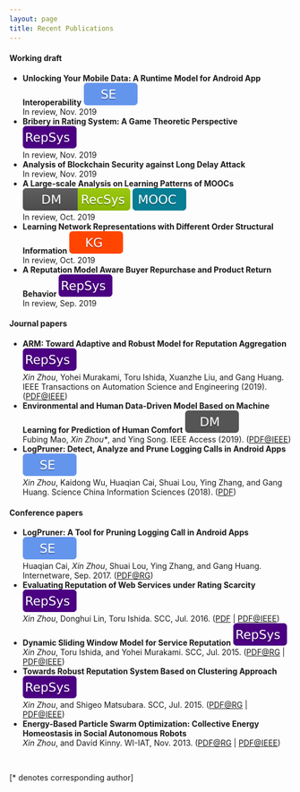```yaml
---
layout: page
title: Recent Publications
---
```

#### Working draft
- **Unlocking Your Mobile Data: A Runtime Model for Android App Interoperability** ![SE](https://raw.githubusercontent.com/xinzhou-ntu/xinzhou-ntu.github.io/master/labels/se.svg?sanitize=true)  
In review, Nov. 2019
- **Bribery in Rating System: A Game Theoretic Perspective** ![RepSys](https://raw.githubusercontent.com/xinzhou-ntu/xinzhou-ntu.github.io/master/labels/repsys.svg?sanitize=true)  
In review, Nov. 2019
- **Analysis of Blockchain Security against Long Delay Attack**  
In review, Nov. 2019
- **A Large-scale Analysis on Learning Patterns of MOOCs** ![DM|RecSys](https://raw.githubusercontent.com/xinzhou-ntu/xinzhou-ntu.github.io/master/labels/dmrecsys.svg?sanitize=true) ![MOOC](https://raw.githubusercontent.com/xinzhou-ntu/xinzhou-ntu.github.io/master/labels/mooc.svg?sanitize=true)  
In review, Oct. 2019
- **Learning Network Representations with Different Order Structural Information** ![KG](https://raw.githubusercontent.com/xinzhou-ntu/xinzhou-ntu.github.io/master/labels/kg.svg?sanitize=true)  
In review, Oct. 2019
- **A Reputation Model Aware Buyer Repurchase and Product Return Behavior** ![RepSys](https://raw.githubusercontent.com/xinzhou-ntu/xinzhou-ntu.github.io/master/labels/repsys.svg?sanitize=true)  
In review, Sep. 2019


#### Journal papers
- **ARM: Toward Adaptive and Robust Model for Reputation Aggregation** ![RepSys](https://raw.githubusercontent.com/xinzhou-ntu/xinzhou-ntu.github.io/master/labels/repsys.svg?sanitize=true)  
*Xin Zhou*, Yohei Murakami, Toru Ishida, Xuanzhe Liu, and Gang Huang. IEEE Transactions on Automation Science and Engineering (2019). ([PDF@IEEE](https://ieeexplore.ieee.org/document/8672470))
- **Environmental and Human Data-Driven Model Based on Machine Learning for Prediction of Human Comfort** ![DM](https://raw.githubusercontent.com/xinzhou-ntu/xinzhou-ntu.github.io/master/labels/dm.svg?sanitize=true)  
Fubing Mao, *Xin Zhou\**, and Ying Song. IEEE Access (2019). ([PDF@IEEE](https://ieeexplore.ieee.org/stamp/stamp.jsp?tp=&arnumber=8832146))
- **LogPruner: Detect, Analyze and Prune Logging Calls in Android Apps** ![SE](https://raw.githubusercontent.com/xinzhou-ntu/xinzhou-ntu.github.io/master/labels/se.svg?sanitize=true)  
*Xin Zhou*, Kaidong Wu, Huaqian Cai, Shuai Lou, Ying Zhang, and Gang Huang. Science China Information Sciences (2018). ([PDF](http://scis.scichina.com/en/2018/050107.pdf))


#### Conference papers
- **LogPruner: A Tool for Pruning Logging Call in Android Apps** ![SE](https://raw.githubusercontent.com/xinzhou-ntu/xinzhou-ntu.github.io/master/labels/se.svg?sanitize=true)  
Huaqian Cai, *Xin Zhou*, Shuai Lou, Ying Zhang, and Gang Huang. Internetware, Sep. 2017. ([PDF@RG](https://www.researchgate.net/publication/320071076_LogPruner_A_Tool_for_Pruning_Logging_Call_in_Android_Apps))
- **Evaluating Reputation of Web Services under Rating Scarcity** ![RepSys](https://raw.githubusercontent.com/xinzhou-ntu/xinzhou-ntu.github.io/master/labels/repsys.svg?sanitize=true)  
*Xin Zhou*, Donghui Lin, Toru Ishida. SCC, Jul. 2016. ([PDF](http://www.ai.soc.i.kyoto-u.ac.jp/~lindh/papers/SCC2016_Zhou.pdf) | [PDF@IEEE](https://ieeexplore.ieee.org/document/7557455)) 
- **Dynamic Sliding Window Model for Service Reputation** ![RepSys](https://raw.githubusercontent.com/xinzhou-ntu/xinzhou-ntu.github.io/master/labels/repsys.svg?sanitize=true)  
*Xin Zhou*, Toru Ishida, and Yohei Murakami. SCC, Jul. 2015. ([PDF@RG](https://www.researchgate.net/publication/308732510_Dynamic_Sliding_Window_Model_for_Service_Reputation) | [PDF@IEEE](https://ieeexplore.ieee.org/document/7207332))
- **Towards Robust Reputation System Based on Clustering Approach** ![RepSys](https://raw.githubusercontent.com/xinzhou-ntu/xinzhou-ntu.github.io/master/labels/repsys.svg?sanitize=true)  
*Xin Zhou*, and Shigeo Matsubara. SCC, Jul. 2015. ([PDF@RG](https://www.researchgate.net/publication/308734912_Towards_Robust_Reputation_System_Based_on_Clustering_Approach) | [PDF@IEEE](https://ieeexplore.ieee.org/document/7207333))
- **Energy-Based Particle Swarm Optimization: Collective Energy Homeostasis in Social Autonomous Robots**  
*Xin Zhou*, and David Kinny. WI-IAT, Nov. 2013. ([PDF@RG](https://www.researchgate.net/publication/262351706_Energy-Based_Particle_Swarm_Optimization_Collective_Energy_Homeostasis_in_Social_Autonomous_Robots) | [PDF@IEEE](https://ieeexplore.ieee.org/document/6690767))

<br>
<p>[* denotes corresponding author]</p>
